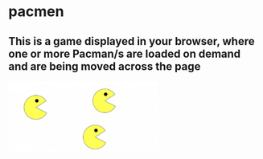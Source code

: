 # pacmen
## This is a game displayed in your browser, where one or more Pacman/s are loaded on demand and are being moved across the page
<img src= "https://raw.githubusercontent.com/MariaFeli/mariafeli.github.io/main/pacmen.jpg" width ='300'/>
